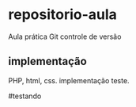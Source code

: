 # repositorio-aula
Aula prática Git controle de versão

## implementação
PHP, html, css.
implementação teste.

#testando
